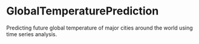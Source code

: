 # GlobalTemperaturePrediction
Predicting future global temperature of major cities around the world using time series analysis.
